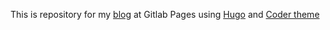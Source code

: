 This is repository for my [blog](https://miti99.gitlab.io) at Gitlab Pages using [Hugo](https://gohugo.io/) and [Coder theme](https://github.com/luizdepra/hugo-coder/)
